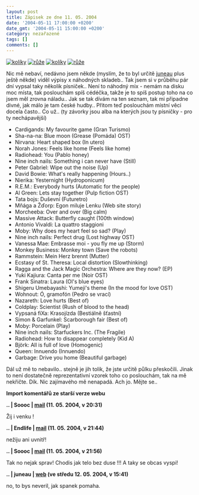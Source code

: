 ```yaml
---
layout: post
title: Zápisek ze dne 11. 05. 2004
date: '2004-05-11 17:00:00 +0200'
date_gmt: '2004-05-11 15:00:00 +0200'
category: nezařazené
tags: []
comments: []
---
```

<div >  <a href="%base_url%/assets/old-images/koliky.jpg"><img alt="kolíky" src="%base_url%/assets/old-images/koliky.jpg"></a>  <a href="%base_url%/assets/old-images/ruze.jpg"><img alt="růže" src="%base_url%/assets/old-images/ruze.jpg"></a>  <a href="%base_url%/assets/old-images/srdcovnik.jpg"><img alt="kolíky" src="%base_url%/assets/old-images/srdcovnik.jpg"></a>  <a href="%base_url%/assets/old-images/jesterky.jpg"><img alt="růže" src="%base_url%/assets/old-images/jesterky.jpg"></a>  </div>
<p>Nic mě nebaví, nedávno jsem někde (myslím, že to byl určitě <a href="http://juneau.wz.cz">juneau</a> plus  ještě někde) viděl výpisy x náhodných skladeb.. Tak jsem si v průběhu pár dní vypsal taky několik písniček..  Není to náhodný mix - nemám na disku moc místa, tak poslouchám spíš cédéčka, takže je to spíš postup  toho na co jsem měl zrovna náladu.. Jak se tak dívám na ten seznam, tak mi připadne divné, jak málo  je tam české hudby.. Přitom teď poslouchám místní věci docela často.. Co už.. (ty závorky jsou alba na kterých  jsou ty písničky - pro ty nechápavější)</p>
<ul>
<li>Cardigands: My favourite game (Gran Turismo)</li>
<li>Sha-na-na: Blue moon (Grease (Pomáda) OST)</li>
<li>Nirvana: Heart shaped box (In utero)</li>
<li>Norah Jones: Feels like home (Feels like home)</li>
<li>Radiohead: You (Pablo honey)</li>
<li>Nine inch nails: Something i can never have (Still)</li>
<li>Peter Gabriel: Wipe out the noise (Up)</li>
<li>David Bowie: What's really happening (Hours..)</li>
<li>Nierika: Yesternight (Hydroponicum)</li>
<li>R.E.M.: Everybody hurts (Automatic for the people)</li>
<li>Al Green: Lets stay together (Pulp fiction OST)</li>
<li>Tata bojs: Duševní (Futuretro)</li>
<li>Mňága a Žďorp: Egon miluje Lenku (Web site story)</li>
<li>Morcheeba: Over and over (Big calm)</li>
<li>Massive Attack: Butterfly caught (100th window)</li>
<li>Antonio Vivaldi: La quattro staggioni</li>
<li>Moby: Why does my heart feel so sad? (Play)</li>
<li>Nine inch nails: Perfect drug (Lost highway OST)</li>
<li>Vanessa Mae: Embrasse moi - you fly me up (Storm)</li>
<li>Monkey Business: Monkey town (Save the robots)</li>
<li>Rammstein: Mein Herz brennt (Mutter)</li>
<li>Ecstasy of St. Theresa: Local distortion (Slowthinking)</li>
<li>Ragga and the Jack Magic Orchestra: Where are they now? (EP)</li>
<li>Yuki Kajiura: Canta per me (Noir OST)</li>
<li>Frank Sinatra: Laura (Ol's blue eyes)</li>
<li>Shigeru Umebayashi: Yumeji's theme (In the mood for love OST)</li>
<li>Wohnout: Ó, gramofón (Pedro se vrací)</li>
<li>Nazareth: Love hurts (Best of)</li>
<li>Coldplay: Scientist (Rush of blood to the head)</li>
<li>Vypsaná fiXa: Krasojízda (Bestiálně šťastní)</li>
<li>Simon & Garfunkel: Scarborough fair (Best of)</li>
<li>Moby: Porcelain (Play)</li>
<li>Nine inch nails: Starfuckers Inc. (The Fragile)</li>
<li>Radiohead: How to disappear completely (Kid A)</li>
<li>Björk: All is full of love (Homogenic)</li>
<li>Queen: Innuendo (Innuendo)</li>
<li>Garbage: Drive you home (Beautiful garbage)</li>
</ul>
<p>Dál už mě to nebavilo.. stejně je jih tolik, že jste určitě půlku přeskočili. Jinak to není dostatečně  reprezentativní vzorek toho co poslouchám, tak na mě nekřičte. Dík. Nic zajímavého mě nenapadá.  Ach jo. Mějte se..</p>
<div class="import-komentaru">
<p><strong>Import komentářů ze starší verze webu</strong></p>
<div class="comment">
<p style="font-weight:bold"><span class="compredmet">..</span> | <span class="comname">Soooc</span> |  <a href="mailto:xsoc@post.cz">mail</a> (11.&nbsp;05.&nbsp;2004,&nbsp;v&nbsp;20:31)</p>
<p>Žij i venku ! </p>
</div>
<div class="comment">
<p style="font-weight:bold"><span class="compredmet">..</span> | <span class="comname">Endlife</span> |  <a href="mailto:jan.martinek@post.cz">mail</a> (11.&nbsp;05.&nbsp;2004,&nbsp;v&nbsp;21:44)</p>
<p>nežiju ani uvnitř! </p>
</div>
<div class="comment">
<p style="font-weight:bold"><span class="compredmet">..</span> | <span class="comname">Soooc</span> |  <a href="mailto:xsoc@post.cz">mail</a> (11.&nbsp;05.&nbsp;2004,&nbsp;v&nbsp;21:56)</p>
<p>Tak no nejak sprav! Chodis jak telo bez duse !!! A taky se obcas vyspi! </p>
</div>
<div class="comment">
<p style="font-weight:bold"><span class="compredmet">..</span> | <span class="comname">juneau</span> |  <a href="http://juneau.wz.cz">web</a> (ve&nbsp;středu&nbsp;12.&nbsp;05.&nbsp;2004,&nbsp;v&nbsp;15:41)</p>
<p>no, to bys neveril, jak spanek pomaha. </p>
</div>
</div>
